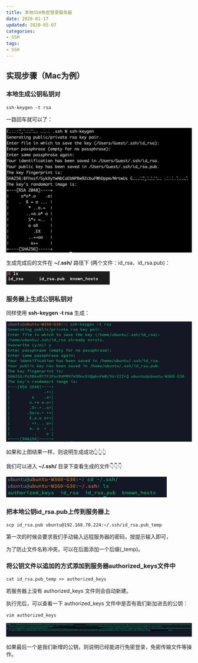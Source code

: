 ```yaml
---
title: 本地SSH免密登录服务器
date: 2020-01-17
updated: 2020-05-07
categories:
- SSH
tags:
- SSH
---
```


<!-- more -->

## 实现步骤（Mac为例）

### 本地生成公钥私钥对

```
ssh-keygen -t rsa
```

一路回车就可以了：

![img](/assets/images/ssh/ssh-1.png)

生成完成后的文件在 **~/.ssh/** 路径下 (两个文件：id_rsa、id_rsa.pub)：

![img](/assets/images/ssh/ssh-2.png)


### 服务器上生成公钥私钥对

同样使用 **ssh-keygen -t rsa** 生成：

![img](/assets/images/ssh/ssh-3.png)

如果和上图结果一样，则说明生成成功👆👆👆

我们可以进入 **~/.ssh/** 目录下查看生成的文件👇👇👇

![img](/assets/images/ssh/ssh-4.png)

### 把本地公钥id_rsa.pub上传到服务器上

```
scp id_rsa.pub ubuntu@192.168.70.224:~/.ssh/id_rsa.pub_temp
```

第一次的时候会要求我们手动输入远程服务器的密码，按提示输入即可，

为了防止文件名称冲突，可以在后面添加一个后缀(_temp)。

### 将公钥文件以追加的方式添加到服务器authorized_keys文件中

```
cat id_rsa.pub_temp >> authorized_keys
```

若服务器上没有 authorized_keys 文件则会自动新建。

执行完后，可以查看一下 authorized_keys 文件中是否有我们新加进去的公钥：

```
vim authorized_keys
```

![img](/assets/images/ssh/ssh-5.png)

如果最后一个是我们新增的公钥，则说明已经能进行免密登录，免密传输文件等操作。